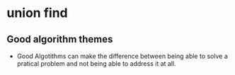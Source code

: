 # union find

## Good algorithm themes

- Good Algotithms can make the difference between being able to solve a pratical problem and not being able to address it at all.